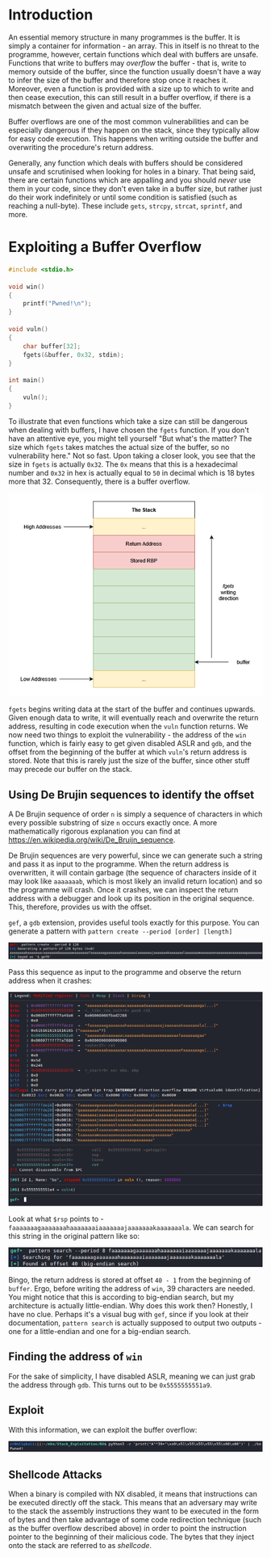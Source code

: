 # Introduction

An essential memory structure in many programmes is the buffer. It is simply a container for information - an array. This in itself is no threat to the programme, however, certain functions which deal with buffers are unsafe. Functions that write to buffers may *overflow* the buffer - that is, write to memory outside of the buffer, since the function usually doesn't have a way to infer the size of the buffer and therefore stop once it reaches it. Moreover, even a function is provided with a size up to which to write and then cease execution, this can still result in a buffer overflow, if there is a mismatch between the given and actual size of the buffer.

Buffer overflows are one of the most common vulnerabilities and can be especially dangerous if they happen on the stack, since they typically allow for easy code execution. This happens when writing outside the buffer and overwriting the procedure's return address.

Generally, any function which deals with buffers should be considered unsafe and scrutinised when looking for holes in a binary. That being said, there are certain functions which are appalling and you should *never* use them in your code, since they don't even take in a buffer size, but rather just do their work indefinitely or until some condition is satisfied (such as reaching a null-byte). These include `gets`, `strcpy`, `strcat`, `sprintf`, and more.

# Exploiting a Buffer Overflow

```cpp
#include <stdio.h>

void win()
{
	printf("Pwned!\n");
}

void vuln()
{
	char buffer[32];
	fgets(&buffer, 0x32, stdin);
}

int main()
{
	vuln();
}
```

To illustrate that even functions which take a size can still be dangerous when dealing with buffers, I have chosen the `fgets` function. If you don't have an attentive eye, you might tell yourself "But what's the matter? The size which `fgets` takes matches the actual size of the buffer, so no vulnerability here." Not so fast. Upon taking a closer look, you see that the size in `fgets` is actually `0x32`. The `0x` means that this is a hexadecimal number and `0x32` in hex is actually equal to `50` in decimal which is 18 bytes more that 32. Consequently, there is a buffer overflow.

![](res/Images/SBO_fgets_stack.png)

`fgets` begins writing data at the start of the buffer and continues upwards. Given enough data to write, it will eventually reach and overwrite the return address, resulting in code execution when the `vuln` function returns. We now need two things to exploit the vulnerability - the address of the `win` function, which is fairly easy to get given disabled ASLR and `gdb`, and the offset from the beginning of the buffer at which `vuln`'s return address is stored. Note that this is rarely just the size of the buffer, since other stuff may precede our buffer on the stack.

## Using De Brujin sequences to identify the offset

A De Brujin sequence of order `n` is simply a sequence of characters in which every possible substring of size `n` occurs exactly once. A more mathematically rigorous explanation you can find at https://en.wikipedia.org/wiki/De_Bruijn_sequence.

De Brujin sequences are very powerful, since we can generate such a string and pass it as input to the programme. When the return address is overwritten, it will contain garbage (the sequence of characters inside of it may look like `aaaaaaab`, which is most likely an invalid return location) and so the programme will crash. Once it crashes, we can inspect the return address with a debugger and look up its position in the original sequence. This, therefore, provides us with the offset.

`gef`, a `gdb` extension, provides useful tools exactly for this purpose. You can generate a pattern with 
`pattern create --period [order] [length]`

![](res/Images/SBO_gef_pattern_create.png)

Pass this sequence as input to the programme and observe the return address when it crashes:

![](res/Images/SBO_ret_addr_crash.png)

Look at what `$rsp` points to - `faaaaaaagaaaaaaahaaaaaaaiaaaaaaajaaaaaaakaaaaaaala`. We can search for this string in the original pattern like so:

![](res/Images/SBO_gef_pattern_search.png)

Bingo, the return address is stored at offset `40 - 1` from the beginning of `buffer`. Ergo, before writing the address of `win`, 39 characters are needed. You might notice that this is according to big-endian search, but my architecture is actually little-endian. Why does this work then? Honestly, I have no clue. Perhaps it's a visual bug with `gef`, since if you look at their documentation, `pattern search` is actually supposed to output two outputs - one for a little-endian and one for a big-endian search.

## Finding the address of `win`

For the sake of simplicity, I have disabled ASLR, meaning we can just grab the address through `gdb`. This turns out to be `0x5555555551a9`.

## Exploit

With this information, we can exploit the buffer overflow:

![](res/Images/SBO_pwn.png)

## Shellcode Attacks

When a binary is compiled with NX disabled, it means that instructions can be executed directly off the stack. This means that an adversary may write to the stack the assembly instructions they want to be executed in the form of bytes and then take advantage of some code redirection technique (such as the buffer overflow described above) in order to point the instruction pointer to the beginning of their malicious code. The bytes that they inject onto the stack are referred to as *shellcode*.